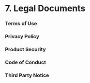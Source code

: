 # 7. Legal Documents

### Terms of Use <a href="#7.1-terms-of-use" id="7.1-terms-of-use"></a>

### Privacy Policy <a href="#7.2-privacy-policy" id="7.2-privacy-policy"></a>

### Product Security <a href="#7.3-product-security" id="7.3-product-security"></a>

### Code of Conduct <a href="#7.4-code-of-conduct" id="7.4-code-of-conduct"></a>

### Third Party Notice <a href="#7.5-third-party-notice" id="7.5-third-party-notice"></a>
